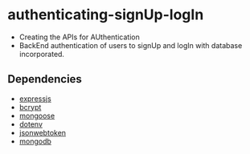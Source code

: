 # authenticating-signUp-logIn
- Creating the APIs for AUthentication 
- BackEnd authentication of users to signUp and logIn with database incorporated.


## Dependencies

- [expressjs](https://www.npmjs.com/package/express)
- [bcrypt](https://www.npmjs.com/package/bcrypt)
- [mongoose](https://www.npmjs.com/package/mongoose)
- [dotenv](https://www.npmjs.com/package/dotenv)
- [jsonwebtoken](https://www.npmjs.com/package/jsonwebtoken)
- [mongodb](https://www.npmjs.com/package/mongodb)

